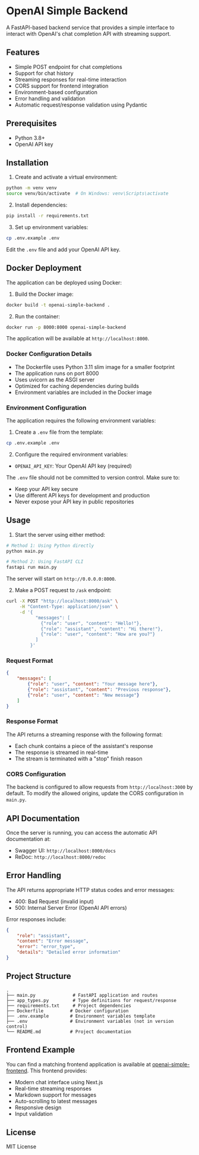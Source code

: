 # OpenAI Simple Backend

A FastAPI-based backend service that provides a simple interface to interact with OpenAI's chat completion API with streaming support.

## Features

- Simple POST endpoint for chat completions
- Support for chat history
- Streaming responses for real-time interaction
- CORS support for frontend integration
- Environment-based configuration
- Error handling and validation
- Automatic request/response validation using Pydantic

## Prerequisites

- Python 3.8+
- OpenAI API key

## Installation

1. Create and activate a virtual environment:
```bash
python -m venv venv
source venv/bin/activate  # On Windows: venv\Scripts\activate
```

2. Install dependencies:
```bash
pip install -r requirements.txt
```

3. Set up environment variables:
```bash
cp .env.example .env
```
Edit the `.env` file and add your OpenAI API key.

## Docker Deployment

The application can be deployed using Docker:

1. Build the Docker image:
```bash
docker build -t openai-simple-backend .
```

2. Run the container:
```bash
docker run -p 8000:8000 openai-simple-backend
```

The application will be available at `http://localhost:8000`.

### Docker Configuration Details
- The Dockerfile uses Python 3.11 slim image for a smaller footprint
- The application runs on port 8000
- Uses uvicorn as the ASGI server
- Optimized for caching dependencies during builds
- Environment variables are included in the Docker image

### Environment Configuration
The application requires the following environment variables:

1. Create a `.env` file from the template:
```bash
cp .env.example .env
```

2. Configure the required environment variables:
- `OPENAI_API_KEY`: Your OpenAI API key (required)

The `.env` file should not be committed to version control. Make sure to:
- Keep your API key secure
- Use different API keys for development and production
- Never expose your API key in public repositories

## Usage

1. Start the server using either method:

```bash
# Method 1: Using Python directly
python main.py

# Method 2: Using FastAPI CLI
fastapi run main.py
```

The server will start on `http://0.0.0.0:8000`.

2. Make a POST request to `/ask` endpoint:

```bash
curl -X POST "http://localhost:8000/ask" \
     -H "Content-Type: application/json" \
     -d '{
           "messages": [
             {"role": "user", "content": "Hello!"},
             {"role": "assistant", "content": "Hi there!"},
             {"role": "user", "content": "How are you?"}
           ]
         }'
```

### Request Format

```json
{
    "messages": [
        {"role": "user", "content": "Your message here"},
        {"role": "assistant", "content": "Previous response"},
        {"role": "user", "content": "New message"}
    ]
}
```

### Response Format

The API returns a streaming response with the following format:
- Each chunk contains a piece of the assistant's response
- The response is streamed in real-time
- The stream is terminated with a "stop" finish reason

### CORS Configuration

The backend is configured to allow requests from `http://localhost:3000` by default. To modify the allowed origins, update the CORS configuration in `main.py`.

## API Documentation

Once the server is running, you can access the automatic API documentation at:
- Swagger UI: `http://localhost:8000/docs`
- ReDoc: `http://localhost:8000/redoc`

## Error Handling

The API returns appropriate HTTP status codes and error messages:
- 400: Bad Request (invalid input)
- 500: Internal Server Error (OpenAI API errors)

Error responses include:
```json
{
    "role": "assistant",
    "content": "Error message",
    "error": "error_type",
    "details": "Detailed error information"
}
```

## Project Structure

```
.
├── main.py              # FastAPI application and routes
├── app_types.py         # Type definitions for request/response
├── requirements.txt     # Project dependencies
├── Dockerfile          # Docker configuration
├── .env.example        # Environment variables template
├── .env                # Environment variables (not in version control)
└── README.md           # Project documentation
```

## Frontend Example

You can find a matching frontend application is available at [openai-simple-frontend](https://github.com/AurelioAquino92/openai-simple-frontend). This frontend provides:

- Modern chat interface using Next.js
- Real-time streaming responses
- Markdown support for messages
- Auto-scrolling to latest messages
- Responsive design
- Input validation

## License

MIT License 